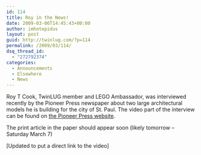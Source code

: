 ```yaml
---
id: 114
title: Roy in the News!
date: 2009-03-06T14:45:43+00:00
author: imhotepidus
layout: post
guid: http://twinlug.com/?p=114
permalink: /2009/03/114/
dsq_thread_id:
  - "272792374"
categories:
  - Announcements
  - Elsewhere
  - News
---
```

Roy T Cook, TwinLUG member and LEGO Ambassador, was interviewed recently by the Pioneer Press newspaper about two large architectural models he is building for the city of St. Paul. The video part of the interview can be found on [the Pioneer Press website](http://link.brightcove.com/services/link/bcpid1653590799/bclid1655836717/bctid14987952001).

The print article in the paper should appear soon (likely tomorrow &#8211; Saturday March 7)

[Updated to put a direct link to the video]
